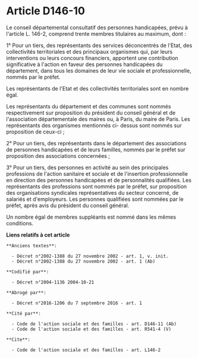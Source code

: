 # Article D146-10

Le conseil départemental consultatif des personnes handicapées, prévu à l'article L. 146-2, comprend trente membres
titulaires au maximum, dont :

1° Pour un tiers, des représentants des services déconcentrés de l'Etat, des collectivités territoriales et des principaux
organismes qui, par leurs interventions ou leurs concours financiers, apportent une contribution significative à l'action en
faveur des personnes handicapées du département, dans tous les domaines de leur vie sociale et professionnelle, nommés par le
préfet.

Les représentants de l'Etat et des collectivités territoriales sont en nombre égal.

Les représentants du département et des communes sont nommés respectivement sur proposition du président du conseil général
et de l'association départementale des maires ou, à Paris, du maire de Paris. Les représentants des organismes mentionnés ci-
dessus sont nommés sur proposition de ceux-ci ;

2° Pour un tiers, des représentants dans le département des associations de personnes handicapées et de leurs familles,
nommés par le préfet sur proposition des associations concernées ;

3° Pour un tiers, des personnes en activité au sein des principales professions de l'action sanitaire et sociale et de
l'insertion professionnelle en direction des personnes handicapées et de personnalités qualifiées. Les représentants des
professions sont nommés par le préfet, sur proposition des organisations syndicales représentatives du secteur concerné, de
salariés et d'employeurs. Les personnes qualifiées sont nommées par le préfet, après avis du président du conseil général.

Un nombre égal de membres suppléants est nommé dans les mêmes conditions.

**Liens relatifs à cet article**

	**Anciens textes**:

	  - Décret n°2002-1388 du 27 novembre 2002 - art. 1, v. init.
	  - Décret n°2002-1388 du 27 novembre 2002 - art. 1 (Ab)

	**Codifié par**:

	  - Décret n°2004-1136 2004-10-21

	**Abrogé par**:

	  - Décret n°2016-1206 du 7 septembre 2016 - art. 1

	**Cité par**:

	  - Code de l'action sociale et des familles - art. D146-11 (Ab)
	  - Code de l'action sociale et des familles - art. R541-4 (V)

	**Cite**:

	  - Code de l'action sociale et des familles - art. L146-2
